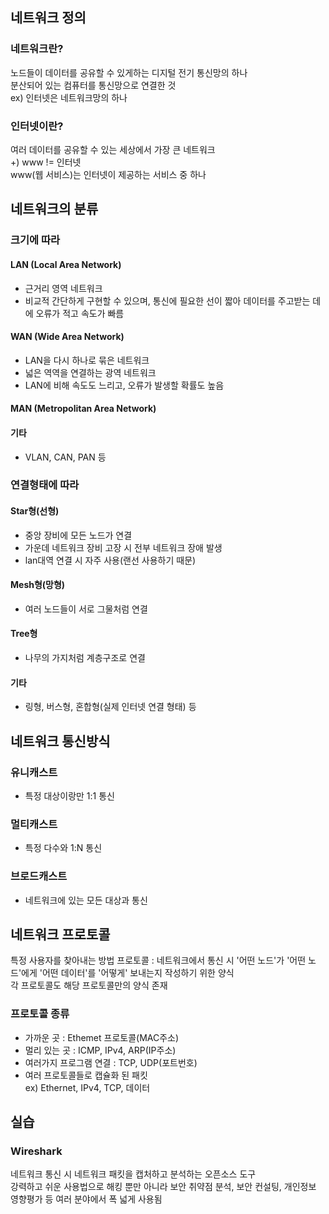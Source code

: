 ## 네트워크 정의
### 네트워크란?
노드들이 데이터를 공유할 수 있게하는 디지털 전기 통신망의 하나  
분산되어 있는 컴퓨터를 통신망으로 연결한 것  
ex) 인터넷은 네트워크망의 하나  

### 인터넷이란?
여러 데이터를 공유할 수 있는 세상에서 가장 큰 네트워크  
+) www != 인터넷  
  www(웹 서비스)는 인터넷이 제공하는 서비스 중 하나  

## 네트워크의 분류
### 크기에 따라
#### LAN (Local Area Network)  
- 근거리 영역 네트워크  
- 비교적 간단하게 구현할 수 있으며, 통신에 필요한 선이 짧아 데이터를 주고받는 데에 오류가 적고 속도가 빠름 

#### WAN (Wide Area Network)  
- LAN을 다시 하나로 묶은 네트워크
- 넓은 역역을 연결하는 광역 네트워크  
- LAN에 비해 속도도 느리고, 오류가 발생할 확률도 높음


#### MAN (Metropolitan Area Network)  

#### 기타
- VLAN, CAN, PAN 등  

### 연결형태에 따라
#### Star형(선형)
- 중앙 장비에 모든 노드가 연결  
- 가운데 네트워크 장비 고장 시 전부 네트워크 장애 발생  
- lan대역 연결 시 자주 사용(랜선 사용하기 때문)

#### Mesh형(망형)
- 여러 노드들이 서로 그물처럼 연결

#### Tree형
- 나무의 가지처럼 계층구조로 연결

#### 기타
- 링형, 버스형, 혼합형(실제 인터넷 연결 형태) 등

## 네트워크 통신방식
### 유니캐스트
- 특정 대상이랑만 1:1 통신

### 멀티캐스트
- 특정 다수와 1:N 통신

### 브로드캐스트
- 네트워크에 있는 모든 대상과 통신

## 네트워크 프로토콜
특정 사용자를 찾아내는 방법
프로토콜 : 네트워크에서 통신 시 '어떤 노드'가 '어떤 노드'에게 '어떤 데이터'를 '어떻게' 보내는지 작성하기 위한 양식  
각 프로토콜도 해당 프로토콜만의 양식 존재  

### 프로토콜 종류
- 가까운 곳 : Ethemet 프로토콜(MAC주소)
- 멀리 있는 곳 : ICMP, IPv4, ARP(IP주소)
- 여러가지 프로그램 연결 : TCP, UDP(포트번호)
- 여러 프로토콜들로 캡슐화 된 패킷  
  ex) Ethernet, IPv4, TCP, 데이터



## 실습
### Wireshark
네트워크 통신 시 네트워크 패킷을 캡처하고 분석하는 오픈소스 도구  
강력하고 쉬운 사용법으로 해킹 뿐만 아니라 보안 취약점 분석, 보안 컨설팅, 개인정보 영향평가 등 여러 분야에서 폭 넓게 사용됨













